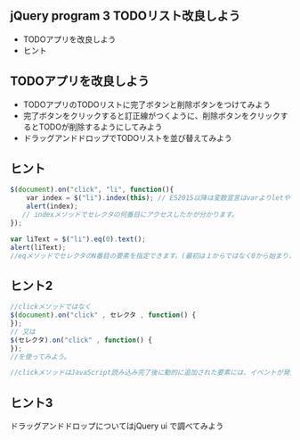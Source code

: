 ## jQuery program 3 TODOリスト改良しよう

- TODOアプリを改良しよう
- ヒント


## TODOアプリを改良しよう
- TODOアプリのTODOリストに完了ボタンと削除ボタンをつけてみよう
- 完了ボタンをクリックすると訂正線がつくように、削除ボタンをクリックするとTODOが削除するようにしてみよう
- ドラッグアンドドロップでTODOリストを並び替えてみよう

## ヒント
```js
$(document).on("click", "li", function(){
    var index = $("li").index(this); // ES2015以降は変数宣言はvarよりletやconstを使うことが多いです
    alert(index);
   // indexメソッドでセレクタの何番目にアクセスしたかが分かります。
});

var liText = $("li").eq(0).text();
alert(liText);
//eqメソッドでセレクタのN番目の要素を指定できます。(最初は１からではなく0から始まります)
```

## ヒント2
```js
//clickメソッドではなく
$(document).on("click" , セレクタ , function() { 
});
// 又は
$(セレクタ).on("click" , function() {
});
//を使ってみよう。

//clickメソッドはJavaScript読み込み完了後に動的に追加された要素には、イベントが発火しないためです。
```

## ヒント3
ドラッグアンドドロップについてはjQuery ui で調べてみよう
